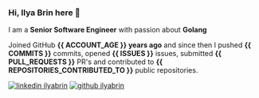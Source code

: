 
### Hi, Ilya Brin here 👋

I am a **Senior Software Engineer** with passion about **Golang**  

Joined GitHub **{{ ACCOUNT_AGE }} years ago** and since then I pushed **{{ COMMITS }}** commits, opened **{{ ISSUES }}** issues, submitted **{{ PULL_REQUESTS }}** PR's and contributed to **{{ REPOSITORIES_CONTRIBUTED_TO }}** public repositories.

[1.1]: https://user-images.githubusercontent.com/464157/88304618-307f2b00-cd11-11ea-8f5a-0a154f7b523d.png (Feel free to add me to your network)
[2.1]: https://user-images.githubusercontent.com/464157/88305468-39bcc780-cd12-11ea-826e-f67163b6cf1f.png (You are here 😸)

[1]: https://www.linkedin.com/in/ilyabrin
[2]: https://www.github.com/ilyabrin

[![linkedin ilyabrin][1.1]][1]
[![github ilyabrin][2.1]][2]
